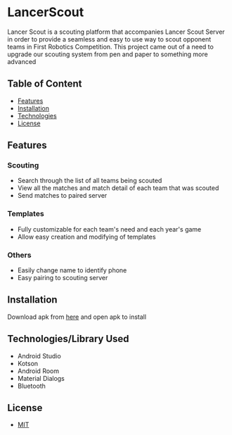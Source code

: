 # LancerScout
Lancer Scout is a scouting platform that accompanies Lancer Scout Server in order to provide a seamless and easy to use way to scout opponent teams in First Robotics Competition. This project came out of a need to upgrade our scouting system from pen and paper to something more advanced

## Table of Content
* [Features](#feature) 
* [Installation](#install) 
* [Technologies](#technology)
* [License](#license)

## <div id="feature"> Features </div> 
### Scouting 
- Search through the list of all teams being scouted
- View all the matches and match detail of each team that was scouted
- Send matches to paired server

### Templates
- Fully customizable for each team's need and each year's game
- Allow easy creation and modifying of templates

### Others
- Easily change name to identify phone
- Easy pairing to scouting server

## <div id="install"> Installation </div>
Download apk from [here](https://github.com/bchen290/LancerScout/releases/tag/1.0) and open apk to install

## <div id="technology"> Technologies/Library Used </div>
- Android Studio
- Kotson
- Android Room
- Material Dialogs
- Bluetooth

##  <div id="license">  License </div>

  + [MIT](https://choosealicense.com/licenses/mit/)

